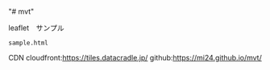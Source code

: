 "# mvt" 

leaflet　サンプル  

    sample.html

CDN
cloudfront:https://tiles.datacradle.jp/
github:https://mi24.github.io/mvt/
